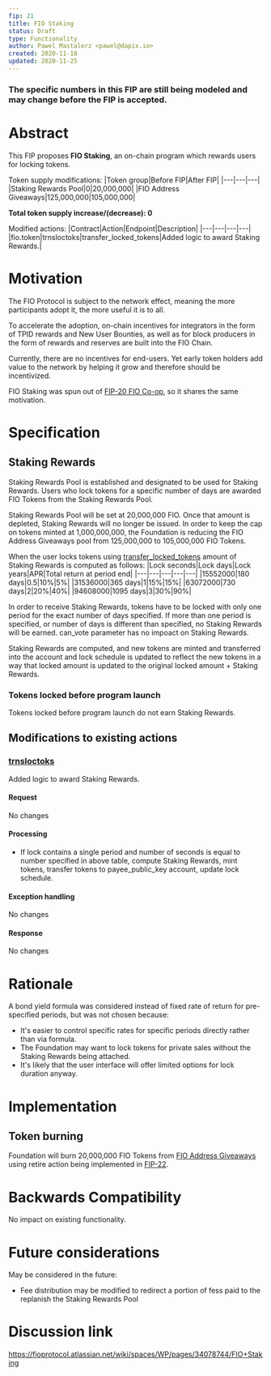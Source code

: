 ```yaml
---
fip: 21
title: FIO Staking
status: Draft
type: Functionality
author: Pawel Mastalerz <pawel@dapix.io>
created: 2020-11-18
updated: 2020-11-25
---
```


### The specific numbers in this FIP are still being modeled and may change before the FIP is accepted.

# Abstract
This FIP proposes **FIO Staking**, an on-chain program which rewards users for locking tokens.

Token supply modifications:
|Token group|Before FIP|After FIP|
|---|---|---|
|Staking Rewards Pool|0|20,000,000|
|FIO Address Giveaways|125,000,000|105,000,000|

**Total token supply increase/(decrease): 0**

Modified actions:
|Contract|Action|Endpoint|Description|
|---|---|---|---|
|fio.token|trnsloctoks|transfer_locked_tokens|Added logic to award Staking Rewards.|

# Motivation
The FIO Protocol is subject to the network effect, meaning the more participants adopt it, the more useful it is to all.

To accelerate the adoption, on-chain incentives for integrators in the form of TPID rewards and New User Bounties, as well as for block producers in the form of rewards and reserves are built into the FIO Chain.

Currently, there are no incentives for end-users. Yet early token holders add value to the network by helping it grow and therefore should be incentivized.

FIO Staking was spun out of [FIP-20 FIO Co-op](fip-0020.md), so it shares the same motivation.

# Specification
## Staking Rewards
Staking Rewards Pool is established and designated to be used for Staking Rewards. Users who lock tokens for a specific number of days are awarded FIO Tokens from the Staking Rewards Pool.

Staking Rewards Pool will be set at 20,000,000 FIO. Once that amount is depleted, Staking Rewards will no longer be issued. In order to keep the cap on tokens minted at 1,000,000,000, the Foundation is reducing the FIO Address Giveaways pool from 125,000,000 to 105,000,000 FIO Tokens.

When the user locks tokens using [transfer_locked_tokens](fip-0006.md#transfer-locked-tokens) amount of Staking Rewards is computed as follows:
|Lock seconds|Lock days|Lock years|APR|Total return at period end|
|---|---|---|---|---|
|15552000|180 days|0.5|10%|5%|
|31536000|365 days|1|15%|15%|
|63072000|730 days|2|20%|40%|
|94608000|1095 days|3|30%|90%|

In order to receive Staking Rewards, tokens have to be locked with only one period for the exact number of days specified. If more than one period is specified, or number of days is different than specified, no Staking Rewards will be earned. can_vote parameter has no impoact on Staking Rewards.

Staking Rewards are computed, and new tokens are minted and transferred into the account and lock schedule is updated to reflect the new tokens in a way that locked amount is updated to the original locked amount + Staking Rewards.

### Tokens locked before program launch
Tokens locked before program launch do not earn Staking Rewards.

## Modifications to existing actions
### [trnsloctoks](fip-0020.md)
Added logic to award Staking Rewards.
#### Request
No changes
#### Processing
* If lock contains a single period and number of seconds is equal to number specified in above table, compute Staking Rewards, mint tokens, transfer tokens to payee_public_key account, update lock schedule.
#### Exception handling
No changes
#### Response
No changes

# Rationale
A bond yield formula was considered instead of fixed rate of return for pre-specified periods, but was not chosen because:
* It's easier to control specific rates for specific periods directly rather than via formula.
* The Foundation may want to lock tokens for private sales without the Staking Rewards being attached.
* It's likely that the user interface will offer limited options for lock duration anyway.

# Implementation
## Token burning
Foundation will burn 20,000,000 FIO Tokens from [FIO Address Giveaways](https://kb.fioprotocol.io/fio-token/token-distribution#tokens-minted-over-time) using retire action being implemented in [FIP-22](fip-0022.md).

# Backwards Compatibility
No impact on existing functionality.

# Future considerations
May be considered in the future:
* Fee distribution may be modified to redirect a portion of fess paid to the replanish the Staking Rewards Pool

# Discussion link
https://fioprotocol.atlassian.net/wiki/spaces/WP/pages/34078744/FIO+Staking
